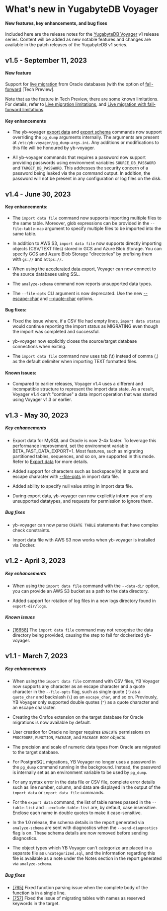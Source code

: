 # What's new in YugabyteDB Voyager

#### New features, key enhancements, and bug fixes

Included here are the release notes for the [YugabyteDB Voyager](https://docs.yugabyte.com/preview/migrate/) v1 release series. Content will be added as new notable features and changes are available in the patch releases of the YugabyteDB v1 series.

## v1.5 - September 11, 2023

#### New feature
Support for [live migration](https://docs.yugabyte.com/preview/yugabyte-voyager/migrate/live-migrate/) from Oracle databases (with the option of [fall-forward](https://docs.yugabyte.com/preview/yugabyte-voyager/migrate/live-fall-forward/) [Tech Preview].

Note that as the feature in Tech Preview, there are some known limitations. For details, refer to [Live migration limitations](https://docs.yugabyte.com/preview/yugabyte-voyager/migrate/live-migrate/#limitations), and [Live migration with fall-forward limitations](https://docs.yugabyte.com/preview/yugabyte-voyager/migrate/live-fall-forward/#limitations).

#### Key enhancements
- The yb-voyager [export data](https://docs.yugabyte.com/preview/yugabyte-voyager/reference/yb-voyager-cli/#export-data) and [export schema](https://docs.yugabyte.com/preview/yugabyte-voyager/reference/yb-voyager-cli/#export-schema) commands now support overriding the `pg_dump` arguments internally. The arguments are present at `/etc/yb-voyager/pg_dump-args.ini`. Any additions or modifications to this file will be honoured by yb-voyager.

- All yb-voyager commands that requires a password now support providing passwords using environment variables `SOURCE_DB_PASSWORD` and `TARGET_DB_PASSWORD`. This addresses the security concern of a password being leaked via the ps command output. In addition, the password will not be present in any configuration or log files on the disk.

## v1.4 - June 30, 2023

#### Key enhancements:

- The `import data file` command now supports importing multiple files to the same table. Moreover, glob expressions can be provided in the `--file-table-map` argument to specify multiple files to be imported into the same table.

- In addition to AWS S3, `import data file` now supports directly importing objects (CSV/TEXT files) stored in GCS and Azure Blob Storage. You can specify GCS and Azure Blob Storage "directories" by prefixing them with `gs://` and `https://`.

- When using the [accelerated data export](https://docs.yugabyte.com/preview/migrate/migrate-steps/#accelerate-data-export-for-mysql-and-oracle), Voyager can now connect to the source databases using SSL.

- The `analyze-schema` command now reports unsupported data types.

- The `--file-opts` CLI argument is now deprecated. Use the new [--escape-char](https://docs.yugabyte.com/preview/migrate/reference/yb-voyager-cli/#escape-char) and [--quote-char](https://docs.yugabyte.com/preview/migrate/reference/yb-voyager-cli/#quote-char) options.

#### Bug fixes:

- Fixed the issue where, if a CSV file had empty lines, `import data status` would continue reporting the import status as MIGRATING even though the import was completed and successful.

- yb-voyager now explicitly closes the source/target database connections when exiting.

- The `import data file` command now uses tab (\t) instead of comma (,) as the default delimiter when importing TEXT formatted files.

#### Known issues:

- Compared to earlier releases, Voyager v1.4 uses a different and incompatible structure to represent the import data state. As a result, Voyager v1.4 can't "continue" a data import operation that was started using Voyager v1.3 or earlier.

## v1.3 - May 30, 2023

##### Key enhancements

- Export data for MySQL and Oracle is now 2-4x faster. To leverage this performance improvement, set the environment variable BETA_FAST_DATA_EXPORT=1. Most features, such as migrating partitioned tables, sequences, and so on, are supported in this mode. Refer to [Export data](https://docs.yugabyte.com/preview/migrate/migrate-steps/#export-data) for more details.

- Added support for characters such as backspace(\b) in quote and escape character with [--file-opts](https://docs.yugabyte.com/preview/migrate/reference/yb-voyager-cli/#file-opts) in import data file.

- Added ability to specify null value string in import data file.

- During export data, yb-voyager can now explicitly inform you of any unsupported datatypes, and requests for permission to ignore them.

##### Bug fixes

- yb-voyager can now parse `CREATE TABLE` statements that have complex check constraints.

- Import data file with AWS S3 now works when yb-voyager is installed via Docker.

## v1.2 - April 3, 2023

##### Key enhancements

- When using the `import data file` command with the `--data-dir` option, you can provide an AWS S3 bucket as a path to the data directory.

- Added support for rotation of log files in a new logs directory found in `export-dir/logs`.

##### Known issues

- [[16658]](https://github.com/yugabyte/yugabyte-db/issues/16658) The `import data file` command may not recognise the data directory being provided, causing the step to fail for dockerized yb-voyager.

## v1.1 - March 7, 2023

##### Key enhancements

- When using the `import data file` command with CSV files, YB Voyager now supports any character as an escape character and a quote character in the `--file-opts` flag, such as single quote (`'`) as a `quote_char` and backslash (`\`) as an `escape_char`, and so on. Previously, YB Voyager only supported double quotes (`"`) as a quote character and an escape character.

- Creating the Orafce extension on the target database for Oracle migrations is now available by default.

- User creation for Oracle no longer requires `EXECUTE` permissions on `PROCEDURE`, `FUNCTION`, `PACKAGE`, and `PACKAGE BODY` objects.

- The precision and scale of numeric data types from Oracle are migrated to the target database.

- For PostgreSQL migrations, YB Voyager no longer uses a password in the `pg_dump` command running in the background. Instead, the password is internally set as an environment variable to be used by `pg_dump`.

- For any syntax error in the data file or CSV file, complete error details such as line number, column, and data are displayed in the output of the `import data` or `import data file` commands.

- For the `export data` command, the list of table names passed in the `--table-list` and `--exclude-table-list` are, by default, case insensitive. Enclose each name in double quotes to make it case-sensitive.

- In the 1.0 release, the schema details in the report generated via `analyze-schema` are sent with diagnostics when the `--send-diagnostics` flag is on. These schema details are now removed before sending diagnostics.

- The object types which YB Voyager can't categorize are placed in a separate file as `uncategorized.sql`, and the information regarding this file is available as a note under the Notes section in the report generated via `analyze-schema`.

##### Bug fixes

- [[765]](https://github.com/yugabyte/yb-voyager/issues/765) Fixed function parsing issue when the complete body of the function is in a single line.
- [[757]](https://github.com/yugabyte/yb-voyager/issues/757) Fixed the issue of migrating tables with names as reserved keywords in the target.
